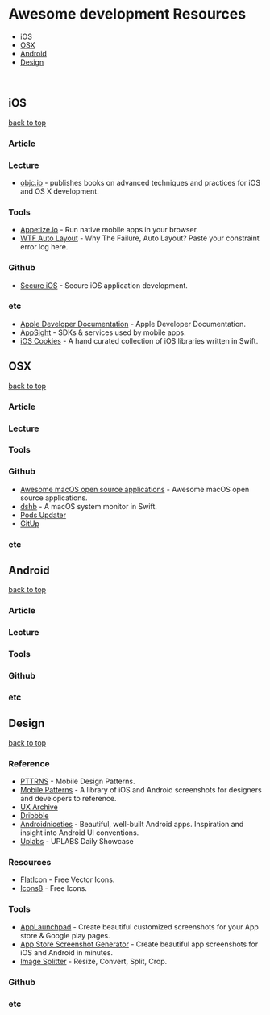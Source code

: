 # Awesome development Resources

- [iOS](#ios)
- [OSX](#osx)
- [Android](#android)
- [Design](#design)
 
 
## iOS
[back to top](#readme)
  
### Article


### Lecture
* [objc.io](https://www.objc.io) - publishes books on advanced techniques and practices for iOS and OS X development.


### Tools
* [Appetize.io](https://appetize.io) - Run native mobile apps in your browser.
* [WTF Auto Layout](https://www.wtfautolayout.com) - Why The Failure, Auto Layout? Paste your constraint error log here.


### Github
* [Secure iOS](https://github.com/felixgr/secure-ios-app-dev) - Secure iOS application development.


### etc
* [Apple Developer Documentation](https://developer.apple.com/documentation) - Apple Developer Documentation.
* [AppSight](https://www.appsight.io) - SDKs & services used by mobile apps.
* [iOS Cookies](https://ioscookies.com) - A hand curated collection of iOS libraries written in Swift.



## OSX
[back to top](#readme)

### Article


### Lecture


### Tools


### Github
* [Awesome macOS open source applications](https://github.com/serhii-londar/open-source-mac-os-apps) - Awesome macOS open source applications.
* [dshb](https://github.com/beltex/dshb) - A macOS system monitor in Swift.
* [Pods Updater](https://github.com/kizitonwose/PodsUpdater)
* [GitUp](https://github.com/git-up/GitUp)


### etc



## Android
[back to top](#readme)

### Article


### Lecture


### Tools


### Github


### etc
 


## Design
[back to top](#readme)

### Reference 
* [PTTRNS](https://www.pttrns.com) - Mobile Design Patterns.
* [Mobile Patterns](http://www.mobile-patterns.com/recently-added) - A library of iOS and Android screenshots for designers and developers to reference.
* [UX Archive](http://uxarchive.com)
* [Dribbble](https://dribbble.com)
* [Androidniceties](http://androidniceties.tumblr.com) - Beautiful, well-built Android apps. Inspiration and insight into Android UI conventions.
* [Uplabs](https://www.uplabs.com) - UPLABS Daily Showcase



### Resources
* [FlatIcon](https://www.flaticon.com) - Free Vector Icons.
* [Icons8](https://icons8.com) - Free Icons.



### Tools
* [AppLaunchpad](https://theapplaunchpad.com) - Create beautiful customized screenshots for your App store & Google play pages.
* [App Store Screenshot Generator](https://www.appstorescreenshot.com) - Create beautiful app screenshots for iOS and Android in minutes.
* [Image Splitter](https://imagesplitter.net) - Resize, Convert, Split, Crop.



### Github


### etc



